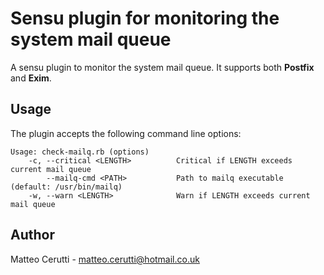# Sensu plugin for monitoring the system mail queue

A sensu plugin to monitor the system mail queue. It supports both <b>Postfix</b> and <b>Exim</b>.

## Usage

The plugin accepts the following command line options:

```
Usage: check-mailq.rb (options)
    -c, --critical <LENGTH>          Critical if LENGTH exceeds current mail queue
        --mailq-cmd <PATH>           Path to mailq executable (default: /usr/bin/mailq)
    -w, --warn <LENGTH>              Warn if LENGTH exceeds current mail queue
```

## Author
Matteo Cerutti - <matteo.cerutti@hotmail.co.uk>
